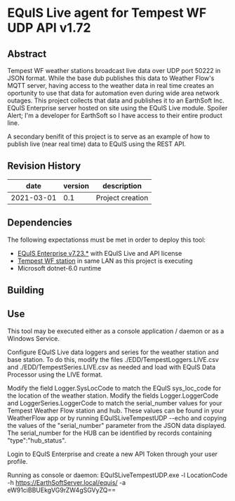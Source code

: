 # EQuIS Live agent for Tempest WF UDP API v1.72

## Abstract

Tempest WF weather stations broadcast live data over UDP port 50222 in JSON format. While the base dub publishes this data to Weather Flow's MQTT server, having access to the weather data in real time creates an oportunity to use that data for automation even during wide area network outages. This project collects that data and publishes it to an EarthSoft Inc. EQuIS Enterprise server hosted on site using the EQuIS Live module. Spoiler Alert; I'm a developer for EarthSoft so I have access to their entire product line. 

A secondary benifit of this project is to serve as an example of how to publish live (near real time) data to EQuIS using the REST API.

## Revision History

| date | version | description |
|------|---------|-------------|
| 2021-03-01|0.1 | Project creation |

## Dependencies

The following expectationss must be met in order to deploy this tool:
* [EQuIS Enterprise v7.23.*](https://earthsoft.com/products/enterprise/) with EQuIS Live and API license
* [Tempest WF station](https://weatherflow.com/tempest-weather-system/) in same LAN as this project is executing
* Microsoft dotnet-6.0 runtime

## Building


## Use

This tool may be executed either as a console application / daemon or as a Windows Service.

Configure EQuIS Live data loggers and series for the weather station and base station.  To do this, modify the files ./EDD/TempestLoggers.LIVE.csv and ./EDD/TempestSeries.LIVE.csv as needed and load with EQuIS Data Processor using the LIVE format. 

Modify the field Logger.SysLocCode to match the EQuIS sys_loc_code for the location of the weather station. Modify the fields Logger.LoggerCode and LoggerSeries.LoggerCode to match the serial_number values for your Tempest Weather Flow station and hub. These values can be found in your WeatherFlow app or by running EQuISLiveTempestUDP --echo and copying the values of the "serial_number" parameter from the JSON data displayed. The serial_number for the HUB can be identified by records containing "type":"hub_status".

Login to EQuIS Enterprise and create a new API Token through your user profile.

Running as console or daemon:
EQuISLiveTempestUDP.exe -l LocationCode -h https://EarthSoftServer.local/equis/ -a eW91ciBBUEkgVG9rZW4gSGVyZQ== 
